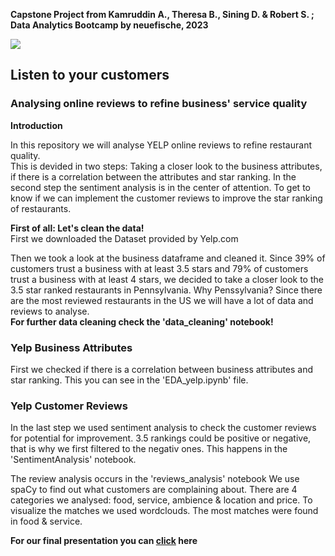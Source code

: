 **Capstone Project from Kamruddin A., Theresa B.,  Sining D. & Robert S. ; Data Analytics Bootcamp by neuefische, 2023**

![ ](https://www.google.com/imgres?imgurl=https%3A%2F%2Fgocreativewireless.net%2Fwp-content%2Fuploads%2F2017%2F08%2Fyelp-logo-transparent-300h.png&tbnid=kJRZ1SCOAuTqKM&vet=12ahUKEwib5oa_tOWCAxWNyQIHHSzaA8cQMygcegUIARCxAQ..i&imgrefurl=https%3A%2F%2Fgocreativewireless.net%2Ftestamonials%2Fyelp-business-reviews%2Fyelp-logo-transparent-300h%2F&docid=ChE8d0dC92GHRM&w=673&h=300&q=yelp%20pic&client=safari&ved=2ahUKEwib5oa_tOWCAxWNyQIHHSzaA8cQMygcegUIARCxAQ)

## Listen to your  customers

### Analysing online reviews to refine business' service quality


**Introduction**

In this repository we will analyse YELP online reviews to refine restaurant quality. 
<br>
This is devided in two steps: Taking a closer look to the business attributes, if there is a correlation between the attributes and star ranking.
In the second step the sentiment analysis is in the center of attention. To get to know if we can implement the customer reviews to improve the star ranking of restaurants.

**First of all: Let's clean the data!**
<br>
First we downloaded the Dataset provided by Yelp.com

Then we took a look at the business dataframe and cleaned it.
Since 39% of customers trust a business with at least 3.5 stars and 79% of customers trust a business with at least 4 stars, we decided to take a closer look to the 3.5 star ranked restaurants in Pennsylvania. Why Penssylvania? Since there are the most reviewed restaurants in the US we will have a lot of data and reviews to analyse.
<br>
**For further data cleaning check the 'data_cleaning' notebook!**
<br>
### Yelp Business Attributes

First we checked if there is a correlation between business attributes and star ranking.
This you can see in the 'EDA_yelp.ipynb' file.

### Yelp Customer Reviews

In the last step we used sentiment analysis to check the customer reviews for potential for improvement. 3.5 rankings could be positive or negative, that is why we first filtered to the negativ ones. This happens in the 'SentimentAnalysis' notebook.

The review analysis occurs in the 'reviews_analysis' notebook 
We use spaCy to find out what customers are complaining about.
There are 4 categories we analysed: food, service, ambience & location and price. To visualize the matches we used wordclouds. 
The most matches were found in food & service. 


**For our final presentation you can  [click](https://www.canva.com/design/DAF0avXAMVE/k72AP0zTyQgdv65lY87ZMg/view) here**


